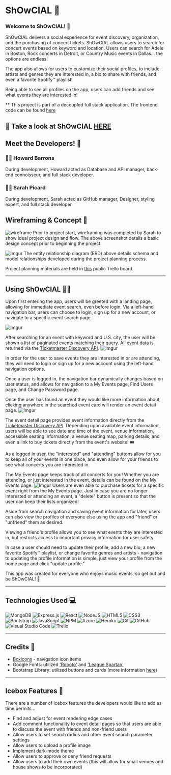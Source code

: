 # ShOwCIAL 🎤
### Welcome to ShOwCIAL! 🎹
ShOwCIAL delivers a social experience for event discovery, organization, and the purchasing of concert tickets. ShOwCIAL allows users to search for concert events based on keyword and location. Users can search for Adele in Boston, Rock concerts in Detroit, or Country Music events in Dallas... the options are endless!

The app also allows for users to customize their social profiles, to include artists and genres they are interested in, a bio to share with friends, and even a favorite Spotify™ playlist!

Being able to see all profiles on the app, users can add friends and see what events they are interested in!

** This project is part of a decoupled full stack application. The frontend code can be found [here](https://github.com/sarahpicard/NConcert-front-end)

## 👀 Take a look at ShOwCIAL [HERE](https://nconcert-front-end.herokuapp.com/)

## Meet the Developers! 🤝

### 🧑‍💻 Howard Barrons
During development, Howard acted as Database and API manager, back-end connoisseur, and full stack developer.

### 👩‍💻 Sarah Picard 
During development, Sarah acted as GitHub manager, Designer, styling expert, and full stack developer.


## Wireframing & Concept 📝

![wireframe](https://i.imgur.com/SH0tmaV.png)
Prior to project start, wireframing was completed by Sarah to show ideal project design and flow. The above screenshot details a basic design concept prior to beginning the project. 

![Imgur](https://i.imgur.com/5npeF8s.png)
The entity relationship diagram (ERD) above details schema and model relationships developed during the project planning process. 

Project planning materials are held in [this](https://trello.com/b/XERFYuq5/nconcert) public Trello board.

---
## Using ShOwCIAL 🎤🎶
Upon first entering the app, users will be greeted with a landing page, allowing for immediate event search, even before login. 
Via a left-hand navigation bar, users can choose to login, sign up for a new account, or navigate to a specific event search page.

![Imgur](https://i.imgur.com/OzeIyuU.png)

After searching for an event with keyword and U.S. city, the user will be shown a list of paginated events matching their query. All event data is returned via the [Ticketmaster Discovery API](https://developer.ticketmaster.com/).
![Imgur](https://i.imgur.com/VYYC282.png)

In order for the user to save events they are interested in or are attending, they will need to login or sign up for a new account using the left-hand navigation options. 

Once a user is logged in, the navigation bar dynamically changes based on user status, and allows for navigation to a My Events page, Find Users page, and Change Password page. 

Once the user has found an event they would like more information about, clicking anywhere in the searched event card will render an event detail page. 
![Imgur](https://i.imgur.com/1iTQXvF.png)

The event detail page provides event information directly from the [Ticketmaster Discovery API](https://developer.ticketmaster.com/). 
Depending upon available event information, users will be able to see date and time of the event, venue information, accessible seating information, a venue seating map, parking details, and even a link to buy tickets directly from the event's website! 🎟

As a logged in user, the "interested" and "attending" buttons allow for you to keep all of your events in one place, and even allow for your friends to see what concerts you are interested in. 

The My Events page keeps track of all concerts for you! Whether you are attending, or just interested in the event, details can be found on the My Events page. 
![Imgur](https://i.imgur.com/vQD8EKC.png)
Users are even able to purchase tickets for a specific event right from the My Events page. 
Just in case you are no longer interested or attending an event, a "delete" button is present so that the user can keep their lists organized!

Aside from search navigation and saving event information for later, users can also view the profiles of everyone else using the app and "friend" or "unfriend" them as desired. 

Viewing a friend's profile allows you to see what events they are interested in, but restricts access to important privacy information for user safety. 

In case a user should need to update their profile, add a new bio, a new favorite Spotify™ playlist, or change favorite genres and artists - navigation to updating the profile information is simple, just view your profile from the home page and click "update profile." 

This app was created for everyone who enjoys music events, so get out and be ShOwCIAL! 💃

--- 
## Technologies Used 💻
![MongoDB](https://img.shields.io/badge/MongoDB-%234ea94b.svg?style=for-the-badge&logo=mongodb&logoColor=white)
![Express.js](https://img.shields.io/badge/express.js-%23404d59.svg?style=for-the-badge&logo=express&logoColor=%2361DAFB)
![React](https://img.shields.io/badge/react-%2320232a.svg?style=for-the-badge&logo=react&logoColor=%2361DAFB)
![NodeJS](https://img.shields.io/badge/node.js-6DA55F?style=for-the-badge&logo=node.js&logoColor=white)
![HTML5](https://img.shields.io/badge/html5-%23E34F26.svg?style=for-the-badge&logo=html5&logoColor=white)
![CSS3](https://img.shields.io/badge/css3-%231572B6.svg?style=for-the-badge&logo=css3&logoColor=white)
![Bootstrap](https://img.shields.io/badge/bootstrap-%23563D7C.svg?style=for-the-badge&logo=bootstrap&logoColor=white)
![JavaScript](https://img.shields.io/badge/javascript-%23323330.svg?style=for-the-badge&logo=javascript&logoColor=%23F7DF1E)
![NPM](https://img.shields.io/badge/NPM-%23000000.svg?style=for-the-badge&logo=npm&logoColor=white)
![Azure](https://img.shields.io/badge/azure-%230072C6.svg?style=for-the-badge&logo=microsoftazure&logoColor=white)
![Heroku](https://img.shields.io/badge/heroku-%23430098.svg?style=for-the-badge&logo=heroku&logoColor=white)
![Git](https://img.shields.io/badge/git-%23F05033.svg?style=for-the-badge&logo=git&logoColor=white)
![GitHub](https://img.shields.io/badge/github-%23121011.svg?style=for-the-badge&logo=github&logoColor=white)
![Visual Studio Code](https://img.shields.io/badge/Visual%20Studio%20Code-0078d7.svg?style=for-the-badge&logo=visual-studio-code&logoColor=white)
![Trello](https://img.shields.io/badge/Trello-%23026AA7.svg?style=for-the-badge&logo=Trello&logoColor=white)

---
## Credits 🙏
- [Boxicons](https://boxicons.com/) - navigation icon items 
- Google Fonts: utilized ['Roboto'](https://fonts.google.com/specimen/Roboto) and ['League Spartan'](https://fonts.google.com/specimen/League+Spartan?p=944&reviews_page=0)
- Bootstrap Library: utilized buttons and cards (more information [here](https://getbootstrap.com/))

--- 
## Icebox Features 🧊

There are a number of icebox features the developers would like to add as time permits...

- Find and adjust for event rendering edge cases 
- Add comment functionality to event detail pages so that users are able to discuss the event with friends and non-friend users
- Allow users to set search radius and other event search parameter settings
- Allow users to upload a profile image 
- Implement dark-mode theme 
- Allow users to approve or deny friend requests 
- Allow users to add their own events (this will allow for small venues and house shows to be incorporated)
